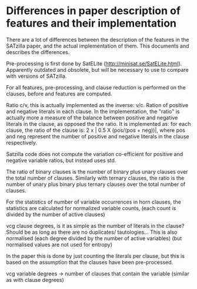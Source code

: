 # Differences in paper description of features and their implementation
There are a lot of differences between the description of the features in the SATzilla paper, and the actual implementation of them.
This documents and describes the differences.

Pre-processing is first done by SatELite (http://minisat.se/SatELite.html). Apparently outdated and obsolete, but will
be necessary to use to compare with versions of SATzilla.

For all features, pre-processing, and clause reduction is performed on the clauses, before and features are computed.


Ratio c/v, this is actually implemented as the inverse: v/c.
Ration of positive and negative literals in each clause. In the implementation, the "ratio" is actually more a measure 
of the balance between positive and negative literals in the clause, as opposed the the ratio. It is implemented as:
for each clause, the ratio of the clause is: 2 x | 0.5 X (pos/(pos + neg))|, where pos and neg represent the number of
positive and  negative literals in the clause respectively.

Satzilla code does not compute the variation co-efficient for positive and negative variable ratios, but instead uses std.

The ratio of binary clauses is the number of binary plus unary clauses over the total number of clauses.
Similarly with ternary clauses, the ratio is the number of unary plus binary plus ternary clauses over the total number of clauses.


For the statistics of number of variable occurrences in horn clauses, the statistics are calculated for normalized variable counts,
(each count is divided by the number of active clauses)

vcg clause degrees, is it as simple as the number of literals in the clause? Should be as long as there are no 
duplicates/ tautologies... This is also normalised (each degree divided by the number of active variables) 
(but normalised values are not used for entropy)

In the paper this is done by just counting the literals per clause, but this is based on the assumption that
the clauses have been pre-processed.

vcg variable degrees -> number of clauses that contain the variable (similar as with clause degrees)